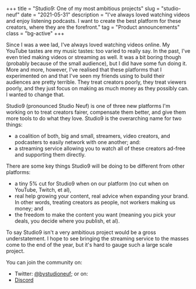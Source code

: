 +++
title = "Studio9: One of my most ambitious projects"
slug = "studio-neuf"
date = "2021-05-31"
description = "I've always loved watching videos and enjoy listening podcasts. I want to create the best platform for these creators, where they are the forefront."
tag = "Product announcements"
class = "bg-active"
+++

Since I was a wee lad, I've always loved watching videos online. My YouTube tastes are my music tastes: too varied to really say. In the past, I've even tried making videos or streaming as well. It was a bit boring though (probably because of the small audience), but I did have some fun doing it. More and more, however, I've realised that these platforms that I experimented on and that I've seen my friends using to build their audiences are pretty terrible. They treat creators poorly, they treat viewers poorly, and they just focus on making as much money as they possibly can. I wanted to change that.

Studio9 (pronounced Studio Neuf) is one of three new platforms I'm working on to treat creators fairer, compensate them better, and give them more tools to do what they love. Studio9 is the overarching name for two things:
- a coalition of both, big and small, streamers, video creators, and podcasters to easily network with one another; and:
- a streaming service allowing you to watch all of these creators ad-free and supporting them directly.

There are some key things Studio9 will be doing to be different from other platforms:
- a tiny 5% cut for Studio9 when on our platform (no cut when on YouTube, Twitch, et al),
- real help growing your content, real advice when expanding your brand. In other words, treating creators as people, not workers making us money; and
- the freedom to make the content you want (meaning you pick your deals, you decide where you publish, et al).

To say Studio9 isn't a very ambitious project would be a gross understatement. I hope to see bringing the streaming service to the masses come to the end of the year, but it's hard to gauge such a large scale project.

You can join the community on:
- Twitter: [@bystudioneuf](https://twitter.com/bystudioneuf); or on:
- [Discord](https://discord.com/invite/rWQsHnp)